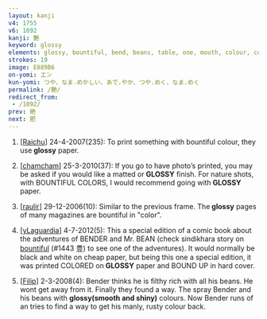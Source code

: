 ```yaml
---
layout: kanji
v4: 1755
v6: 1892
kanji: 艶
keyword: glossy
elements: glossy, bountiful, bend, beans, table, one, mouth, colour, color, bound up, mosaic
strokes: 19
image: E889B6
on-yomi: エン
kun-yomi: つや、なま.めかしい、あで.やか、つや.めく、なま.めく
permalink: /艶/
redirect_from:
 - /1892/
prev: 絶
next: 肥
---
```


1) [<a href="http://kanji.koohii.com/profile/Raichu">Raichu</a>] 24-4-2007(235): To print something with bountiful colour, they use<strong> glossy</strong> paper.

2) [<a href="http://kanji.koohii.com/profile/chamcham">chamcham</a>] 25-3-2010(37): If you go to have photo’s printed, you may be asked if you would like a matted or<strong> GLOSSY</strong> finish. For nature shots, with BOUNTIFUL COLORS, I would recommend going with<strong> GLOSSY</strong> paper.

3) [<a href="http://kanji.koohii.com/profile/raulir">raulir</a>] 29-12-2006(10): Similar to the previous frame. The<strong> glossy</strong> pages of many magazines are bountiful in &quot;color&quot;.

4) [<a href="http://kanji.koohii.com/profile/yLaguardia">yLaguardia</a>] 4-7-2012(5): This a special edition of a comic book about the adventures of BENDER and Mr. BEAN (check sindikhara story on <a href="../v4/1443.html">bountiful</a> (#1443 豊) to see one of the adventures). It would normally be black and white on cheap paper, but being this one a special edition, it was printed COLORED on<strong> GLOSSY</strong> paper and BOUND UP in hard cover.

5) [<a href="http://kanji.koohii.com/profile/Filip">Filip</a>] 2-3-2008(4): Bender thinks he is filthy rich with all his beans. He wont get away from it. Finally they found a way. The spray Bender and his beans with <strong>glossy(smooth and shiny)</strong> colours. Now Bender runs of an tries to find a way to get his manly, rusty colour back.

